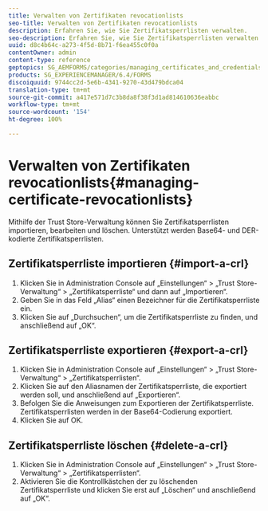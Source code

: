```yaml
---
title: Verwalten von Zertifikaten revocationlists
seo-title: Verwalten von Zertifikaten revocationlists
description: Erfahren Sie, wie Sie Zertifikatsperrlisten verwalten.
seo-description: Erfahren Sie, wie Sie Zertifikatsperrlisten verwalten.
uuid: d8c4b64c-a273-4f5d-8b71-f6ea455c0f0a
contentOwner: admin
content-type: reference
geptopics: SG_AEMFORMS/categories/managing_certificates_and_credentials
products: SG_EXPERIENCEMANAGER/6.4/FORMS
discoiquuid: 9744cc2d-5e6b-4341-9270-43d479bdca04
translation-type: tm+mt
source-git-commit: a417e571d7c3b8da8f38f3d1ad814610636eabbc
workflow-type: tm+mt
source-wordcount: '154'
ht-degree: 100%

---
```



# Verwalten von Zertifikaten revocationlists{#managing-certificate-revocationlists}

Mithilfe der Trust Store-Verwaltung können Sie Zertifikatsperrlisten importieren, bearbeiten und löschen. Unterstützt werden Base64- und DER-kodierte Zertifikatsperrlisten.

## Zertifikatsperrliste importieren {#import-a-crl}

1. Klicken Sie in Administration Console auf „Einstellungen“ > „Trust Store-Verwaltung“ > „Zertifikatsperrliste“ und dann auf „Importieren“.
1. Geben Sie in das Feld „Alias“ einen Bezeichner für die Zertifikatsperrliste ein.
1. Klicken Sie auf „Durchsuchen“, um die Zertifikatsperrliste zu finden, und anschließend auf „OK“.

## Zertifikatsperrliste exportieren {#export-a-crl}

1. Klicken Sie in Administration Console auf „Einstellungen“ > „Trust Store-Verwaltung“ > „Zertifikatsperrlisten“.
1. Klicken Sie auf den Aliasnamen der Zertifikatsperrliste, die exportiert werden soll, und anschließend auf „Exportieren“.
1. Befolgen Sie die Anweisungen zum Exportieren der Zertifikatsperrliste. Zertifikatsperrlisten werden in der Base64-Codierung exportiert.
1. Klicken Sie auf OK.

## Zertifikatsperrliste löschen {#delete-a-crl}

1. Klicken Sie in Administration Console auf „Einstellungen“ > „Trust Store-Verwaltung“ > „Zertifikatsperrlisten“.
1. Aktivieren Sie die Kontrollkästchen der zu löschenden Zertifikatsperrliste und klicken Sie erst auf „Löschen“ und anschließend auf „OK“.

